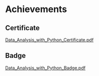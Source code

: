 

# Achievements
## Certificate
[Data_Analysis_with_Python_Certificate.pdf](https://prod-files-secure.s3.us-west-2.amazonaws.com/03e82b26-cccb-4906-bb56-adabcbdc0655/1aa3a050-2338-4a85-85d5-899bad17a31c/Data_Analysis_with_Python_Certificate.pdf?X-Amz-Algorithm=AWS4-HMAC-SHA256&X-Amz-Content-Sha256=UNSIGNED-PAYLOAD&X-Amz-Credential=ASIAZI2LB4666JF32HIA%2F20250205%2Fus-west-2%2Fs3%2Faws4_request&X-Amz-Date=20250205T071400Z&X-Amz-Expires=3600&X-Amz-Security-Token=IQoJb3JpZ2luX2VjECcaCXVzLXdlc3QtMiJIMEYCIQC9Dis7xt%2FZLGJe1R9U0Si%2BZU7xBNmAPt5f8dL%2BMLpXXQIhAPac2nXeW8bJB0arRO4qWkP2JzLKw62K3n4aal27ljWNKv8DCEAQABoMNjM3NDIzMTgzODA1IgwxWKLPHi8L76ZtQ80q3AOWRAFYCJbm65yiXd5%2BrInihg3%2FEmNgrGUjkXgoh7%2F4h7dsr%2BTXQqMnOUtDWNDneXbcTXP2CgrMv3UtRcD5Z6R05%2B6vG1gmRJCt9%2Bst8yrzNxILglOj2eIfSv20XJaGM6GJXRfm7d0BuBBzUBBFLJJiaM2tWoCBJnEYmyLjvwYlo2n0c6NetlVooEinrwoxkVd5f3nl5sawubhBIIqQOonHH6X%2Fae2d5ftaDHWpsV%2FE2PYF3G7bObvNVyUupaeyqkgD6dpJTOf18RTlbCW8bQIg1WybxH7IEVig7uJAJO2lfe5J9fT%2F7StuO69ar3JVeuBFwkieinXo4sw4nR%2Ff5Ejn6cgaeVtDBI77Uwco1deQDpSuxmxJG4iwcH6LUbVj8HvRT%2FCe5lcFze2X4aOJIvsPe40wI7LfTXyrxH%2FtG3sdHxNEnbssF6vKGZQWv1%2B3sXKpPdT9340Dli6K%2BYBRQZNfuHVEv%2BcPx02rkEEI9FULJB%2Bkuev3mPYvMJ9nCPzQChqNdnN4Z6clpyYz83BhZ2aAyFycqw9jTgzf%2BHJArysnoHoFEFljU0yh7SXiCec%2FT8BqhsVX4bJk6WlCiUUk9yHmIyElIGIkZ0ouj5Scz3Je8OYMjSAvHbhdgsar9TDdlYy9BjqkAcmp45eQkKlSVTKQv4oSHo7fnCW4IsOgZ5Vt2RsAiJZm5qDedf0Gvs6aRY26hvgsriZI3QPJ9awPnHwJlPzw5g%2FrQPiORL5QH984CURAFJxLdeFcPisJL0lpgMorrm7%2Fo3DvFe0yBubuOxEfs9wGtvwv7EGxAmm6YWHsnJwcSBjG%2FWqEk2opipbySNe6Wl%2FZY%2F%2BVKuyP1u4314TieAyaIwEYscWL&X-Amz-Signature=8424b9b4ee1eee64c0dc821503ae1679fab06cb9f3ef00e777b7345f9f0ec4b6&X-Amz-SignedHeaders=host&x-id=GetObject)
## Badge
[Data_Analysis_with_Python_Badge.pdf](https://prod-files-secure.s3.us-west-2.amazonaws.com/03e82b26-cccb-4906-bb56-adabcbdc0655/4fa9bcf8-b584-40dd-8775-c0bfadf6a6f0/Data_Analysis_with_Python_Badge.pdf?X-Amz-Algorithm=AWS4-HMAC-SHA256&X-Amz-Content-Sha256=UNSIGNED-PAYLOAD&X-Amz-Credential=ASIAZI2LB4666JF32HIA%2F20250205%2Fus-west-2%2Fs3%2Faws4_request&X-Amz-Date=20250205T071400Z&X-Amz-Expires=3600&X-Amz-Security-Token=IQoJb3JpZ2luX2VjECcaCXVzLXdlc3QtMiJIMEYCIQC9Dis7xt%2FZLGJe1R9U0Si%2BZU7xBNmAPt5f8dL%2BMLpXXQIhAPac2nXeW8bJB0arRO4qWkP2JzLKw62K3n4aal27ljWNKv8DCEAQABoMNjM3NDIzMTgzODA1IgwxWKLPHi8L76ZtQ80q3AOWRAFYCJbm65yiXd5%2BrInihg3%2FEmNgrGUjkXgoh7%2F4h7dsr%2BTXQqMnOUtDWNDneXbcTXP2CgrMv3UtRcD5Z6R05%2B6vG1gmRJCt9%2Bst8yrzNxILglOj2eIfSv20XJaGM6GJXRfm7d0BuBBzUBBFLJJiaM2tWoCBJnEYmyLjvwYlo2n0c6NetlVooEinrwoxkVd5f3nl5sawubhBIIqQOonHH6X%2Fae2d5ftaDHWpsV%2FE2PYF3G7bObvNVyUupaeyqkgD6dpJTOf18RTlbCW8bQIg1WybxH7IEVig7uJAJO2lfe5J9fT%2F7StuO69ar3JVeuBFwkieinXo4sw4nR%2Ff5Ejn6cgaeVtDBI77Uwco1deQDpSuxmxJG4iwcH6LUbVj8HvRT%2FCe5lcFze2X4aOJIvsPe40wI7LfTXyrxH%2FtG3sdHxNEnbssF6vKGZQWv1%2B3sXKpPdT9340Dli6K%2BYBRQZNfuHVEv%2BcPx02rkEEI9FULJB%2Bkuev3mPYvMJ9nCPzQChqNdnN4Z6clpyYz83BhZ2aAyFycqw9jTgzf%2BHJArysnoHoFEFljU0yh7SXiCec%2FT8BqhsVX4bJk6WlCiUUk9yHmIyElIGIkZ0ouj5Scz3Je8OYMjSAvHbhdgsar9TDdlYy9BjqkAcmp45eQkKlSVTKQv4oSHo7fnCW4IsOgZ5Vt2RsAiJZm5qDedf0Gvs6aRY26hvgsriZI3QPJ9awPnHwJlPzw5g%2FrQPiORL5QH984CURAFJxLdeFcPisJL0lpgMorrm7%2Fo3DvFe0yBubuOxEfs9wGtvwv7EGxAmm6YWHsnJwcSBjG%2FWqEk2opipbySNe6Wl%2FZY%2F%2BVKuyP1u4314TieAyaIwEYscWL&X-Amz-Signature=567934281c90520f835faeb3a34194eb1a020107fdac375ddcb1196858e08a16&X-Amz-SignedHeaders=host&x-id=GetObject)
